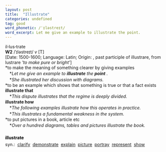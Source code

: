 ```yaml
---
layout: post
title:  "Illustrate"
categories: undefined
tag: good
word_phonetic: /ˈɪləstreɪt/
word_excerpt: Let me give an example to illustrate the point.
---
```

<DIV style="MARGIN: 0px 0px 5px">il<B>·</B>lus<B>·</B>trate<BR><B>W2</B> /ˈɪləstreɪt/ <I>v</I> [T] <BR>[Date: 1500-1600; Language: Latin; Origin: , past participle of illustrare, from lustrare <I>'to make pure or bright'</I>]<BR>*to make the meaning of something clearer by giving examples<BR>　*<I>Let me give an example to <B>illustrate</B> the <B>point</B> .</I><BR>　*<I>She illustrated her discussion with diagrams.</I><BR>*to be an example which shows that something is true or that a fact exists<BR><B>illustrate that</B><BR>　*<I>This dispute illustrates that the regime is deeply divided.</I><BR><B>illustrate how</B><BR>　*<I>The following examples illustrate how this operates in practice.</I><BR>　*<I>This illustrates a fundamental weakness in the system.</I><BR>*to put pictures in a book, article etc<BR>　*<I>Over a hundred diagrams, tables and pictures illustrate the book.</I></DIV>
<DIV style="MARGIN: 5px 0px">
<DIV style="WIDTH: 100%">
<DIV style="FLOAT: left; LINE-HEIGHT: normal">&nbsp;</DIV>
<DIV style="WIDTH: 100%; OVERFLOW-X: hidden">
<DIV style="COLOR: #808080; MARGIN: 0px 0px 5px; LINE-HEIGHT: normal"><SPAN style="FONT-SIZE: 10.5pt; COLOR: #000000; LINE-HEIGHT: normal"><B>illustrate</B></SPAN> &nbsp;</DIV>
<DIV style="MARGIN: 0px 0px 5px">
<DIV style="MARGIN: 4px 0px">syn.: &nbsp;<A href="{{ site.baseurl }}/clarify"><U>clarify</U></A> &nbsp;<A href="{{ site.baseurl }}/demonstrate"><U>demonstrate</U></A> &nbsp;<A href="{{ site.baseurl }}/explain"><U>explain</U></A> &nbsp;<A href="{{ site.baseurl }}/picture"><U>picture</U></A> &nbsp;<A href="{{ site.baseurl }}/portray"><U>portray</U></A> &nbsp;<A href="{{ site.baseurl }}/represent"><U>represent</U></A> &nbsp;<A href="{{ site.baseurl }}/show"><U>show</U></A></DIV></DIV>
